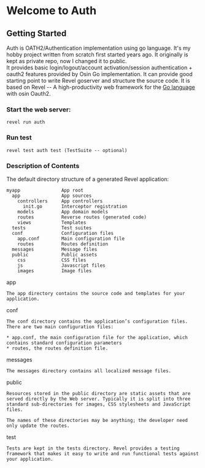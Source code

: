 # Welcome to Auth

## Getting Started

Auth is OATH2/Authentication implementation using go language. 
It's my hobby project written from scratch first started years ago. 
It originally is kept as private repo, now I changed it to public.  
It provides basic login/logout/account activation/session authentication + oauth2 features provided by Osin Go implementation. 
It can provide good starting point to write Revel goserver and structure the source code. 
It is based on Revel -- A high-productivity web framework for the [Go language](http://www.golang.org/) with osin Oauth2.


### Start the web server:

    revel run auth

### Run test
    revel test auth test (TestSuite -- optional)

### Description of Contents

The default directory structure of a generated Revel application:

    myapp               App root
      app               App sources
        controllers     App controllers
          init.go       Interceptor registration
        models          App domain models
        routes          Reverse routes (generated code)
        views           Templates
      tests             Test suites
      conf              Configuration files
        app.conf        Main configuration file
        routes          Routes definition
      messages          Message files
      public            Public assets
        css             CSS files
        js              Javascript files
        images          Image files

app

    The app directory contains the source code and templates for your application.

conf

    The conf directory contains the application’s configuration files. There are two main configuration files:

    * app.conf, the main configuration file for the application, which contains standard configuration parameters
    * routes, the routes definition file.


messages

    The messages directory contains all localized message files.

public

    Resources stored in the public directory are static assets that are served directly by the Web server. Typically it is split into three standard sub-directories for images, CSS stylesheets and JavaScript files.

    The names of these directories may be anything; the developer need only update the routes.

test

    Tests are kept in the tests directory. Revel provides a testing framework that makes it easy to write and run functional tests against your application.

